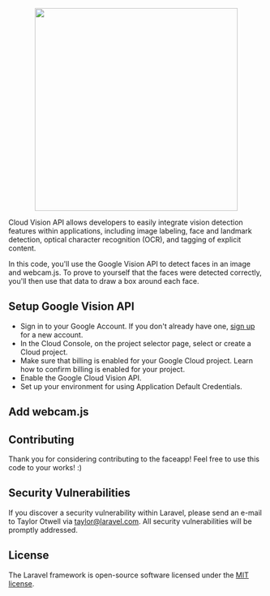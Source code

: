 <p align="center"><img src="https://www.gstatic.com/devrel-devsite/prod/v7b5dc2faf76d7d8f9465a598b12205e0a07ab55718aa34068b626b788b42e0b5/cloud/images/cloud-logo.svg" width="400"></p>

<p>
Cloud Vision API allows developers to easily integrate vision detection features within applications, including image labeling, face and landmark detection, optical character recognition (OCR), and tagging of explicit content.
</p>
<p>
In this code, you'll use the Google Vision API to detect faces in an image and webcam.js. To prove to yourself that the faces were detected correctly, you'll then use that data to draw a box around each face.
</p>

## Setup Google Vision API

- Sign in to your Google Account. If you don't already have one, [sign up](https://accounts.google.com/SignUp) for a new account.
- In the Cloud Console, on the project selector page, select or create a Cloud project.
- Make sure that billing is enabled for your Google Cloud project. Learn how to confirm billing is enabled for your project.
- Enable the Google Cloud Vision API. 
- Set up your environment for using Application Default Credentials. 

## Add webcam.js


## Contributing

Thank you for considering contributing to the faceapp! Feel free to use this code to your works! :)

## Security Vulnerabilities

If you discover a security vulnerability within Laravel, please send an e-mail to Taylor Otwell via [taylor@laravel.com](mailto:taylor@laravel.com). All security vulnerabilities will be promptly addressed.

## License

The Laravel framework is open-source software licensed under the [MIT license](https://opensource.org/licenses/MIT).
